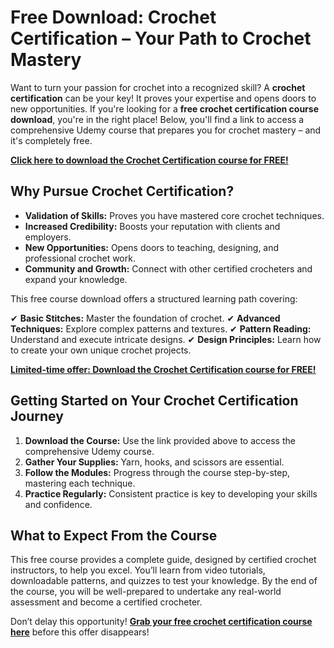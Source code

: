 # Free Download: Crochet Certification – Your Path to Crochet Mastery

Want to turn your passion for crochet into a recognized skill? A **crochet certification** can be your key! It proves your expertise and opens doors to new opportunities. If you're looking for a **free crochet certification course download**, you're in the right place! Below, you'll find a link to access a comprehensive Udemy course that prepares you for crochet mastery – and it's completely free.

[**Click here to download the Crochet Certification course for FREE!**](https://udemywork.com/crochet-certification)

## Why Pursue Crochet Certification?

*   **Validation of Skills:** Proves you have mastered core crochet techniques.
*   **Increased Credibility:** Boosts your reputation with clients and employers.
*   **New Opportunities:** Opens doors to teaching, designing, and professional crochet work.
*   **Community and Growth:** Connect with other certified crocheters and expand your knowledge.

This free course download offers a structured learning path covering:

✔   **Basic Stitches:** Master the foundation of crochet.
✔   **Advanced Techniques:** Explore complex patterns and textures.
✔   **Pattern Reading:** Understand and execute intricate designs.
✔   **Design Principles:** Learn how to create your own unique crochet projects.

[**Limited-time offer: Download the Crochet Certification course for FREE!**](https://udemywork.com/crochet-certification)

## Getting Started on Your Crochet Certification Journey

1.  **Download the Course:** Use the link provided above to access the comprehensive Udemy course.
2.  **Gather Your Supplies:** Yarn, hooks, and scissors are essential.
3.  **Follow the Modules:** Progress through the course step-by-step, mastering each technique.
4.  **Practice Regularly:** Consistent practice is key to developing your skills and confidence.

## What to Expect From the Course

This free course provides a complete guide, designed by certified crochet instructors, to help you excel. You’ll learn from video tutorials, downloadable patterns, and quizzes to test your knowledge. By the end of the course, you will be well-prepared to undertake any real-world assessment and become a certified crocheter.

Don’t delay this opportunity! **[Grab your free crochet certification course here](https://udemywork.com/crochet-certification)** before this offer disappears!
